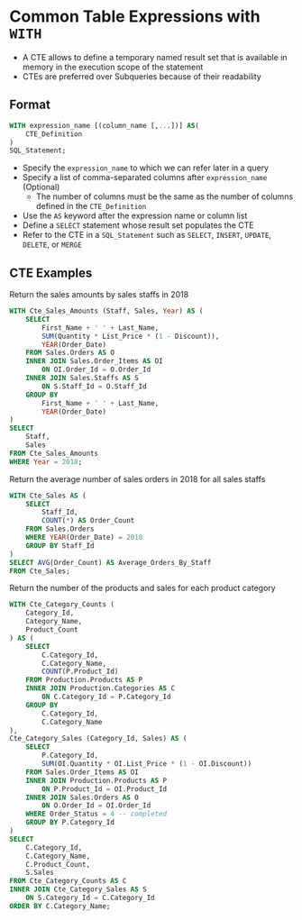# Common Table Expressions with `WITH`

- A CTE allows to define a temporary named result set that is available in memory in the execution scope of the statement
- CTEs are preferred over Subqueries because of their readability

## Format

```sql
WITH expression_name [(column_name [,...])] AS(
    CTE_Definition
)
SQL_Statement;
```

- Specify the `expression_name` to which we can refer later in a query
- Specify a list of comma-separated columns after `expression_name` (Optional)
  - The number of columns must be the same as the number of columns defined in the `CTE_Definition`
- Use the `AS` keyword after the expression name or column list
- Define a `SELECT` statement whose result set populates the CTE
- Refer to the CTE in a `SQL_Statement` such as `SELECT`, `INSERT`, `UPDATE`, `DELETE`, or `MERGE`

## CTE Examples

Return the sales amounts by sales staffs in 2018

```sql
WITH Cte_Sales_Amounts (Staff, Sales, Year) AS (
    SELECT    
        First_Name + ' ' + Last_Name, 
        SUM(Quantity * List_Price * (1 - Discount)),
        YEAR(Order_Date)
    FROM Sales.Orders AS O
    INNER JOIN Sales.Order_Items AS OI 
        ON OI.Order_Id = O.Order_Id
    INNER JOIN Sales.Staffs AS S
        ON S.Staff_Id = O.Staff_Id
    GROUP BY 
        First_Name + ' ' + Last_Name,
        YEAR(Order_Date)
)
SELECT
    Staff, 
    Sales
FROM Cte_Sales_Amounts
WHERE Year = 2018;
```

Return the average number of sales orders in 2018 for all sales staffs

```sql
WITH Cte_Sales AS (
    SELECT 
        Staff_Id, 
        COUNT(*) AS Order_Count  
    FROM Sales.Orders
    WHERE YEAR(Order_Date) = 2018
    GROUP BY Staff_Id
)
SELECT AVG(Order_Count) AS Average_Orders_By_Staff
FROM Cte_Sales;
```

Return the number of the products and sales for each product category

```sql
WITH Cte_Category_Counts (
    Category_Id, 
    Category_Name, 
    Product_Count
) AS (
    SELECT 
        C.Category_Id, 
        C.Category_Name, 
        COUNT(P.Product_Id)
    FROM Production.Products AS P
    INNER JOIN Production.Categories AS C
        ON C.Category_Id = P.Category_Id
    GROUP BY 
        C.Category_Id, 
        C.Category_Name
),
Cte_Category_Sales (Category_Id, Sales) AS (
    SELECT    
        P.Category_Id, 
        SUM(OI.Quantity * OI.List_Price * (1 - OI.Discount))
    FROM Sales.Order_Items AS OI
    INNER JOIN Production.Products AS P 
        ON P.Product_Id = OI.Product_Id
    INNER JOIN Sales.Orders AS O 
        ON O.Order_Id = OI.Order_Id
    WHERE Order_Status = 4 -- completed
    GROUP BY P.Category_Id
) 
SELECT 
    C.Category_Id, 
    C.Category_Name, 
    C.Product_Count, 
    S.Sales
FROM Cte_Category_Counts AS C
INNER JOIN Cte_Category_Sales AS S 
    ON S.Category_Id = C.Category_Id
ORDER BY C.Category_Name;
```